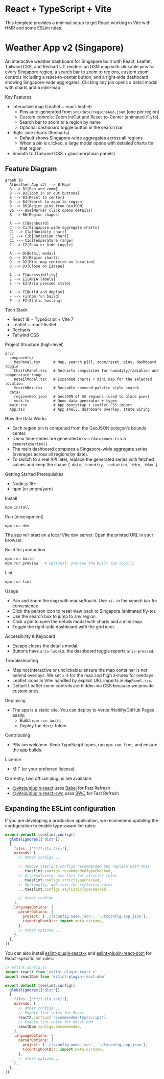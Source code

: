 # React + TypeScript + Vite

This template provides a minimal setup to get React working in Vite with HMR and some ESLint rules.

Weather App v2 (Singapore)
=================================

An interactive weather dashboard for Singapore built with React, Leaflet, Tailwind CSS, and Recharts. It renders an OSM map with clickable pins for every Singapore region, a search bar to zoom to regions, custom zoom controls including a reset-to-center button, and a right-side dashboard showing Singapore-wide aggregates. Clicking any pin opens a detail modal with charts and a mini-map.

Key Features
- Interactive map (Leaflet + react-leaflet)
  - Pins auto-generated from `src/data/regionsGeo.json` (one per region)
  - Custom controls: Zoom In/Out and Reset-to-Center (animated `flyTo`)
  - Search bar to zoom to a region by name
  - Optional dashboard toggle button in the search bar
- Right-side charts (Recharts)
  - Default shows Singapore-wide aggregates across all regions
  - When a pin is clicked, a large modal opens with detailed charts for that region
- Smooth UI (Tailwind CSS + glassmorphism panels)

## Feature Diagram

```mermaid
graph TD
  A[Weather App v2] --> B[Map]
  B --> B1[Pan and zoom]
  B --> B2[Zoom in or out buttons]
  B --> B3[Reset to center]
  B --> B4[Search to zoom to region]
  B --> B5[Region pins from GeoJSON]
  B5 --> B5a[Marker click opens details]
  B --> B6[Region shapes]

  A --> C[Dashboard]
  C --> C1[Singapore wide aggregate charts]
  C1 --> C1a[Humidity chart]
  C1 --> C1b[Radiation chart]
  C1 --> C1c[Temperature range]
  C --> C2[Show or hide toggle]

  A --> D[Detail modal]
  D --> D1[Region charts]
  D --> D2[Mini map centered on location]
  D --> D3[Close on Escape]

  A --> E[Accessibility]
  E --> E1[ARIA labels]
  E --> E2[Aria pressed state]

  A --> F[Build and deploy]
  F --> F1[npm run build]
  F --> F2[Static hosting]
```

Tech Stack
- React 18 + TypeScript + Vite 7
- Leaflet + react-leaflet
- Recharts
- Tailwind CSS

Project Structure (high-level)
```
src/
  components/
    MapPanel.tsx      # Map, search pill, zoom/reset, pins, dashboard toggle
    ChartsPanel.tsx   # Recharts composites for humidity/radiation and temperature range
    DetailModal.tsx   # Expanded charts + mini map for the selected location
    SearchBox.tsx     # Reusable command-palette style search
  data/
    regionsGeo.json   # GeoJSON of SG regions (used to place pins)
    mock.ts           # Demo data generator + types
  main.tsx            # App bootstrap + Leaflet CSS import
  App.tsx             # App shell, dashboard overlay, state wiring
```

How the Data Works
- Each region pin is computed from the GeoJSON polygon’s bounds center.
- Demo time-series are generated in `src/data/mock.ts` via `generateSeries()`.
- The main dashboard computes a Singapore-wide aggregate series (averages across all regions by date).
- To switch to a real API later, replace the generated series with fetched values and keep the shape `{ date, humidity, radiation, tMin, tMax }`.

Getting Started
Prerequisites
- Node.js 18+
- npm (or pnpm/yarn)

Install
```bash
npm install
```

Run (development)
```bash
npm run dev
```
The app will start on a local Vite dev server. Open the printed URL in your browser.

Build for production
```bash
npm run build
npm run preview   # optional: preview the built app locally
```

Lint
```bash
npm run lint
```

Usage
- Pan and zoom the map with mouse/touch. Use +/− in the search bar for convenience.
- Click the person icon to reset view back to Singapore (animated fly-to).
- Use the search box to jump to any region.
- Click a pin to open the details modal with charts and a mini-map.
- Toggle the right-side dashboard with the grid icon.

Accessibility & Keyboard
- Escape closes the details modal.
- Buttons have `aria-label`s; the dashboard toggle reports `aria-pressed`.

Troubleshooting
- Map not interactive or unclickable: ensure the map container is not behind overlays. We set `z-0` for the map and high z-index for overlays.
- Leaflet icons in Vite: handled by explicit URL imports in `MapPanel.tsx`.
- Default Leaflet zoom controls are hidden via CSS because we provide custom ones.

Deploying
- The app is a static site. You can deploy to Vercel/Netlify/GitHub Pages easily:
  - Build: `npm run build`
  - Deploy the `dist/` folder.

Contributing
- PRs are welcome. Keep TypeScript types, run `npm run lint`, and ensure the app builds.

License
- MIT (or your preferred license).

Currently, two official plugins are available:

- [@vitejs/plugin-react](https://github.com/vitejs/vite-plugin-react/blob/main/packages/plugin-react) uses [Babel](https://babeljs.io/) for Fast Refresh
- [@vitejs/plugin-react-swc](https://github.com/vitejs/vite-plugin-react/blob/main/packages/plugin-react-swc) uses [SWC](https://swc.rs/) for Fast Refresh

## Expanding the ESLint configuration

If you are developing a production application, we recommend updating the configuration to enable type-aware lint rules:

```js
export default tseslint.config([
  globalIgnores(['dist']),
  {
    files: ['**/*.{ts,tsx}'],
    extends: [
      // Other configs...

      // Remove tseslint.configs.recommended and replace with this
      ...tseslint.configs.recommendedTypeChecked,
      // Alternatively, use this for stricter rules
      ...tseslint.configs.strictTypeChecked,
      // Optionally, add this for stylistic rules
      ...tseslint.configs.stylisticTypeChecked,

      // Other configs...
    ],
    languageOptions: {
      parserOptions: {
        project: ['./tsconfig.node.json', './tsconfig.app.json'],
        tsconfigRootDir: import.meta.dirname,
      },
      // other options...
    },
  },
])
```

You can also install [eslint-plugin-react-x](https://github.com/Rel1cx/eslint-react/tree/main/packages/plugins/eslint-plugin-react-x) and [eslint-plugin-react-dom](https://github.com/Rel1cx/eslint-react/tree/main/packages/plugins/eslint-plugin-react-dom) for React-specific lint rules:

```js
// eslint.config.js
import reactX from 'eslint-plugin-react-x'
import reactDom from 'eslint-plugin-react-dom'

export default tseslint.config([
  globalIgnores(['dist']),
  {
    files: ['**/*.{ts,tsx}'],
    extends: [
      // Other configs...
      // Enable lint rules for React
      reactX.configs['recommended-typescript'],
      // Enable lint rules for React DOM
      reactDom.configs.recommended,
    ],
    languageOptions: {
      parserOptions: {
        project: ['./tsconfig.node.json', './tsconfig.app.json'],
        tsconfigRootDir: import.meta.dirname,
      },
      // other options...
    },
  },
])
```
